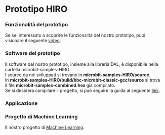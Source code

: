 # Prototipo HIRO

### Funzionalità del prototipo
Se sei interessato a scoprire le funzionalità del nostro prototipo, puoi visionare il seguente [video](https://youtu.be/x8loR7-OCnQ).

### Software del prototipo
Il software del nostro prototipo, insieme alla libreria DAL, è disponibile nella cartella microbit-samples-HIRO.<br>
I source da noi sviluppati si trovano in <b>microbit-samples-HIRO/source</b>.<br>
In <b>microbit-samples-HIRO/build/bbc-microbit-classic-gcc/source</b> si trova il file <b>microbit-samples-combined.hex</b> già compilato.<br>
Se si desidera compilare il progetto, si può seguire la guida al seguente [link](https://lancaster-university.github.io/microbit-docs/offline-toolchains/).

### Applicazione

### Progetto di Machine Learning
Il nostro progetto di [Machine Learning](https://colab.research.google.com/drive/1DWXJCYFagaRwXk9cvUQ4ucVTA527xKEV?usp=sharing).
